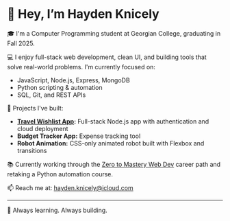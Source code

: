 # 👋 Hey, I’m Hayden Knicely

🎓 I'm a Computer Programming student at Georgian College, graduating in Fall 2025.

💻 I enjoy full-stack web development, clean UI, and building tools that solve real-world problems. I'm currently focused on:

- JavaScript, Node.js, Express, MongoDB
- Python scripting & automation
- SQL, Git, and REST APIs

🚀 Projects I've built:
- **[Travel Wishlist App](https://github.com/HaydenK123/Assignment2-TravelWishlist):** Full-stack Node.js app with authentication and cloud deployment
- **Budget Tracker App:** Expense tracking tool
- **Robot Animation:** CSS-only animated robot built with Flexbox and transitions

📚 Currently working through the [Zero to Mastery Web Dev](https://zerotomastery.io) career path and retaking a Python automation course.

📫 Reach me at: [hayden.knicely@icloud.com](mailto:hayden.knicely@icloud.com)

---
🧠 Always learning. Always building.
